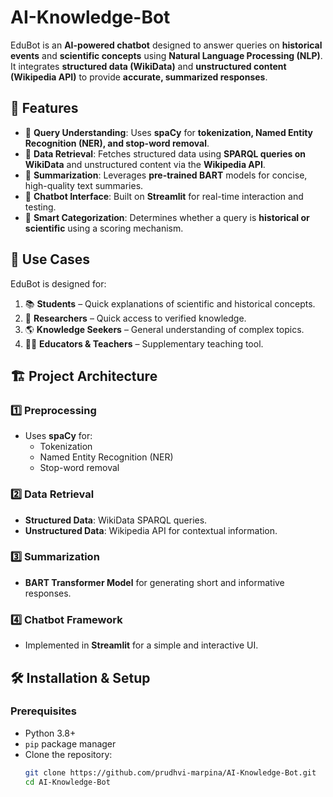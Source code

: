 # AI-Knowledge-Bot

EduBot is an **AI-powered chatbot** designed to answer queries on **historical events** and **scientific concepts** using **Natural Language Processing (NLP)**. It integrates **structured data (WikiData)** and **unstructured content (Wikipedia API)** to provide **accurate, summarized responses**.

## 🚀 Features
- 📖 **Query Understanding**: Uses **spaCy** for **tokenization, Named Entity Recognition (NER), and stop-word removal**.
- 🔎 **Data Retrieval**: Fetches structured data using **SPARQL queries on WikiData** and unstructured content via the **Wikipedia API**.
- 📝 **Summarization**: Leverages **pre-trained BART** models for concise, high-quality text summaries.
- 🤖 **Chatbot Interface**: Built on **Streamlit** for real-time interaction and testing.
- 🎯 **Smart Categorization**: Determines whether a query is **historical or scientific** using a scoring mechanism.

## 🎯 Use Cases
EduBot is designed for:
1. 📚 **Students** – Quick explanations of scientific and historical concepts.
2. 🔬 **Researchers** – Quick access to verified knowledge.
3. 🌎 **Knowledge Seekers** – General understanding of complex topics.
4. 👩‍🏫 **Educators & Teachers** – Supplementary teaching tool.

## 🏗️ Project Architecture
### **1️⃣ Preprocessing**
- Uses **spaCy** for:
  - Tokenization
  - Named Entity Recognition (NER)
  - Stop-word removal

### **2️⃣ Data Retrieval**
- **Structured Data**: WikiData SPARQL queries.
- **Unstructured Data**: Wikipedia API for contextual information.

### **3️⃣ Summarization**
- **BART Transformer Model** for generating short and informative responses.

### **4️⃣ Chatbot Framework**
- Implemented in **Streamlit** for a simple and interactive UI.

## 🛠️ Installation & Setup
### **Prerequisites**
- Python 3.8+
- `pip` package manager
- Clone the repository:
  ```sh
  git clone https://github.com/prudhvi-marpina/AI-Knowledge-Bot.git
  cd AI-Knowledge-Bot

